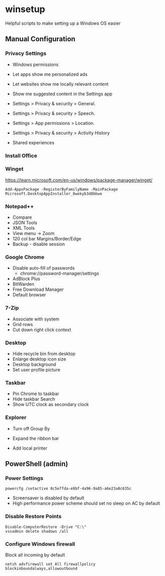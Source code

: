 # winsetup
Helpful scripts to make setting up a Windows OS easier

## Manual Configuration

### Privacy Settings
- Windows permissions

- Let apps show me personalized ads
- Let websites show me locally relevant content
- Show me suggested content in the Settings app
- Settings > Privacy & security > General. 
- Settings > Privacy & security > Speech.
- Settings > App permissions > Location.
- Settings > Privacy & security > Activity History
- Shared experiences


### Install Office

### Winget
https://learn.microsoft.com/en-us/windows/package-manager/winget/

```
Add-AppxPackage -RegisterByFamilyName -MainPackage Microsoft.DesktopAppInstaller_8wekyb3d8bbwe
```

### Notepad++

- Compare
- JSON Tools
- XML Tools
- View menu -> Zoom
- 120 col bar Margins/Border/Edge
- Backup - disable session

### Google Chrome

- Disable auto-fill of passwords
  * chrome://password-manager/settings
- AdBlock Plus
- BitWarden
- Free Download Manager
- Default browser

### 7-Zip

- Associate with system
- Grid rows
- Cut down right click context

### Desktop

- Hide recycle bin from desktop
- Enlarge desktop icon size
- Desktop background
- Set user profile picture

### Taskbar

- Pin Chrome to taskbar
- Hide taskbar Search
- Show UTC clock as secondary clock

### Explorer

- Turn off Group By
- Expand the ribbon bar

- Add local printer

## PowerShell (admin)

### Power Settings

```
powercfg /setactive 8c5e7fda-e8bf-4a96-9a85-a6e23a8c635c
```

- Screensaver is disabled by default
- High performance power scheme should set no sleep on AC by default


### Disable Restore Points

```
Disable-ComputerRestore -Drive "C:\"
vssadmin delete shadows /all
```

### Configure Windows firewall

Block all incoming by default

```
netsh advfirewall set All firewallpolicy blockinboundalways,allowoutbound
```
